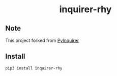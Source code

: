 <h1 style="text-align: center"> inquirer-rhy </h1>

## Note

This project forked from [PyInquirer](https://github.com/CITGuru/PyInquirer)

## Install

```shell
pip3 install inquirer-rhy
```

